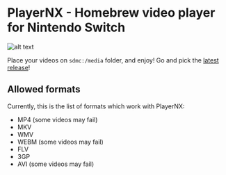 # PlayerNX - Homebrew video player for Nintendo Switch

![alt text](https://github.com/XorTroll/PlayerNX/raw/master/Icon.jpg "Enjoy using PlayerNX!")

Place your videos on `sdmc:/media` folder, and enjoy! Go and pick the [latest release](https://github.com/XorTroll/PlayerNX/releases)!

## Allowed formats

Currently, this is the list of formats which work with PlayerNX:

- MP4 (some videos may fail)
- MKV
- WMV
- WEBM (some videos may fail)
- FLV
- 3GP
- AVI (some videos may fail)